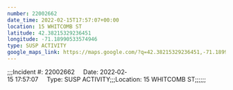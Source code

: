 ```yaml
---
number: 22002662
date_time: 2022-02-15T17:57:07+00:00
location: 15 WHITCOMB ST
latitude: 42.38215329236451
longitude: -71.18990533574946
type: SUSP ACTIVITY
google_maps_link: https://maps.google.com/?q=42.38215329236451,-71.18990533574946
---
```


;;;Incident #: 22002662     Date: 2022‐02‐15 17:57:07     Type: SUSP ACTIVITY;;;Location: 15 WHITCOMB ST;;;;;;
